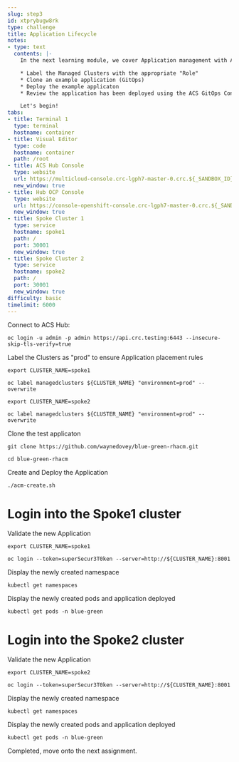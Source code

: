 ```yaml
---
slug: step3
id: xtprybugw8rk
type: challenge
title: Application Lifecycle
notes:
- type: text
  contents: |-
    In the next learning module, we cover Application management with ACS and the following Concepts:

    * Label the Managed Clusters with the appropriate "Role"
    * Clone an example application (GitOps)
    * Deploy the example applicaton
    * Review the application has been deployed using the ACS GitOps Controller

    Let's begin!
tabs:
- title: Terminal 1
  type: terminal
  hostname: container
- title: Visual Editor
  type: code
  hostname: container
  path: /root
- title: ACS Hub Console
  type: website
  url: https://multicloud-console.crc-lgph7-master-0.crc.${_SANDBOX_ID}.instruqt.io
  new_window: true
- title: Hub OCP Console
  type: website
  url: https://console-openshift-console.crc-lgph7-master-0.crc.${_SANDBOX_ID}.instruqt.io
  new_window: true
- title: Spoke Cluster 1
  type: service
  hostname: spoke1
  path: /
  port: 30001
  new_window: true
- title: Spoke Cluster 2
  type: service
  hostname: spoke2
  path: /
  port: 30001
  new_window: true
difficulty: basic
timelimit: 6000
---
```

Connect to ACS Hub:

```
oc login -u admin -p admin https://api.crc.testing:6443 --insecure-skip-tls-verify=true
```

Label the Clusters as "prod" to ensure Application placement rules

```
export CLUSTER_NAME=spoke1
```

```
oc label managedclusters ${CLUSTER_NAME} "environment=prod" --overwrite
```

```
export CLUSTER_NAME=spoke2
```

```
oc label managedclusters ${CLUSTER_NAME} "environment=prod" --overwrite
```

Clone the test applicaton

```
git clone https://github.com/waynedovey/blue-green-rhacm.git
```

```
cd blue-green-rhacm
```

Create and Deploy the Application

```
./acm-create.sh
```

# Login into the Spoke1 cluster

Validate the new Application
```
export CLUSTER_NAME=spoke1
```
```
oc login --token=superSecur3T0ken --server=http://${CLUSTER_NAME}:8001
```

Display the newly created namespace
```
kubectl get namespaces
```
Display the newly created pods and application deployed
```
kubectl get pods -n blue-green
```

# Login into the Spoke2 cluster

Validate the new Application
```
export CLUSTER_NAME=spoke2
```
```
oc login --token=superSecur3T0ken --server=http://${CLUSTER_NAME}:8001
```

Display the newly created namespace
```
kubectl get namespaces
```
Display the newly created pods and application deployed
```
kubectl get pods -n blue-green
```

Completed, move onto the next assignment.

